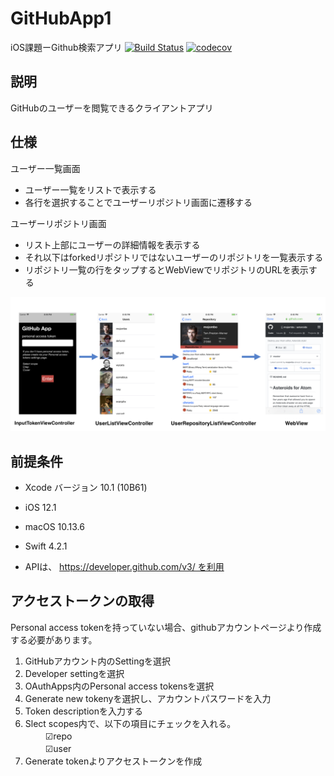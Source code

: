# GitHubApp1
iOS課題ーGithub検索アプリ
[![Build Status](https://app.bitrise.io/app/5c5ec02abe34b4e7/status.svg?token=-0_hNn1C46srVB9BhZIMew&branch=master)](https://app.bitrise.io/app/5c5ec02abe34b4e7)
[![codecov](https://codecov.io/gh/IwanagaSari/GitHubApp1/branch/test/graph/badge.svg)](https://codecov.io/gh/IwanagaSari/GitHubApp1)

## 説明

GitHubのユーザーを閲覧できるクライアントアプリ

## 仕様  

ユーザー一覧画面  
- ユーザー一覧をリストで表示する  
- 各行を選択することでユーザーリポジトリ画面に遷移する  

ユーザーリポジトリ画面  
- リスト上部にユーザーの詳細情報を表示する  
- それ以下はforkedリポジトリではないユーザーのリポジトリを一覧表示する  
- リポジトリ一覧の行をタップするとWebViewでリポジトリのURLを表示する 
  
![](https://github.com/IwanagaSari/GitHubApp1/blob/master/Screenshots/Application%20Structure.png)

## 前提条件

- Xcode バージョン 10.1  (10B61)  
  
- iOS 12.1  
  
- macOS 10.13.6  
  
- Swift 4.2.1  
  
- APIは、 https://developer.github.com/v3/ を利用  
  
## アクセストークンの取得

Personal access tokenを持っていない場合、githubアカウントページより作成する必要があります。 

1. GitHubアカウント内のSettingを選択  
2. Developer settingを選択  
3. OAuthApps内のPersonal access tokensを選択  
4. Generate new tokenyを選択し、アカウントパスワードを入力  
5. Token descriptionを入力する  
6. Slect scopes内で、以下の項目にチェックを入れる。  
　　  ☑︎repo  
　　  ☑︎user  
7. Generate tokenよりアクセストークンを作成  

